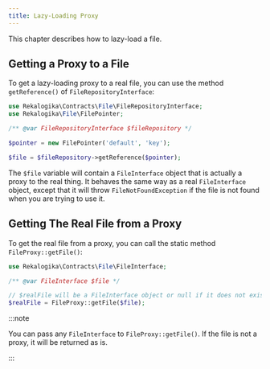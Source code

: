 ```yaml
---
title: Lazy-Loading Proxy
---
```


This chapter describes how to lazy-load a file.

## Getting a Proxy to a File

To get a lazy-loading proxy to a real file, you can use the method `getReference()` of `FileRepositoryInterface`:

```php
use Rekalogika\Contracts\File\FileRepositoryInterface;
use Rekalogika\File\FilePointer;

/** @var FileRepositoryInterface $fileRepository */

$pointer = new FilePointer('default', 'key');

$file = $fileRepository->getReference($pointer);
```

The `$file` variable will contain a `FileInterface` object that is actually a
proxy to the real thing. It behaves the same way as a real `FileInterface`
object, except that it will throw `FileNotFoundException` if the file is not
found when you are trying to use it.

## Getting The Real File from a Proxy

To get the real file from a proxy, you can call the static method
`FileProxy::getFile()`:

```php
use Rekalogika\Contracts\File\FileInterface;

/** @var FileInterface $file */

// $realFile will be a FileInterface object or null if it does not exist
$realFile = FileProxy::getFile($file);
```

:::note

You can pass any `FileInterface` to `FileProxy::getFile()`. If the file is not
a proxy, it will be returned as is.

:::